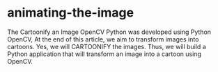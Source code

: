 # animating-the-image

The Cartoonify an Image OpenCV Python was developed using Python OpenCV, At the end of this article, we aim to transform images into cartoons.
Yes, we will CARTOONIFY the images. Thus, we will build a Python application that will transform an image into a cartoon using OpenCV.
